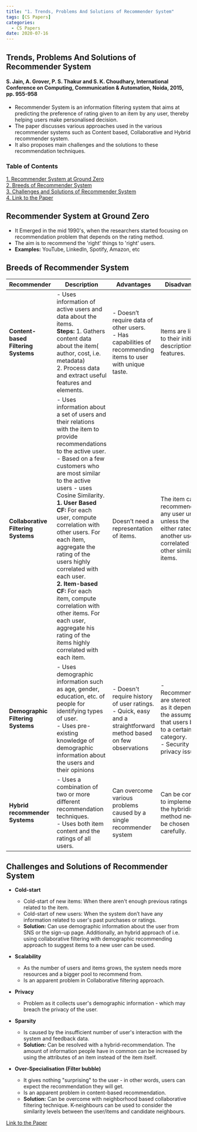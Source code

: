 ```yaml
---
title: "1. Trends, Problems And Solutions of Recommender System"
tags: [CS Papers]
categories:
  - CS Papers
date: 2020-07-16
---
```



## **Trends, Problems And Solutions of Recommender System**
#### S. Jain, A. Grover, P. S. Thakur and S. K. Choudhary, International Conference on Computing, Communication & Automation, Noida, 2015, pp. 955-958


- Recommender System is an information filtering system that aims at predicting the preference of rating given to an item by any user, thereby helping users make personalised decision.
- The paper discusses various approaches used in the various recommender systems such as Content based, Collaborative and Hybrid recommender system.   
- It also proposes main challenges and the solutions to these recommendation techniques.




### Table of Contents
[1. Recommender System at Ground Zero](#recommender-system-at-ground-zero)   
[2. Breeds of Recommender System](#breeds-of-recommender-system)  
[3. Challenges and Solutions of Recommender System](#challenges-and-solutions-of-recommender-system)   
[4. Link to the Paper](https://ieeexplore.ieee.org/document/7148534)



## Recommender System at Ground Zero
- It Emerged in the mid 1990's, when the researchers started focusing on recommendation problem that depends on the rating method.
- The aim is to recommend the 'right' things to  'right' users.
- **Examples:** YouTube, LinkedIn, Spotify, Amazon, etc


## Breeds of Recommender System
| Recommender | Description | Advantages | Disadvantages |
| ----------- | ----------- | ---------- | ------------- |
| **Content-based Filtering Systems** | - Uses information of active users and data about the items. <br> **Steps:** 1. Gathers content data about the item( author, cost, i.e. metadata)<br>2. Process data and extract useful features and elements. | - Doesn’t require data of other users.  <br> - Has capabilities of recommending items to user with unique taste. | Items are limited to their initial descriptions or features.
| **Collaborative Filtering Systems** | - Uses information about a set of users and their relations with the item to provide recommendations to the active user. <br> - Based on a few customers who are most similar to the active users - uses Cosine Similarity. <br> **1. User Based CF:** For each user, compute correlation with other users. For each item, aggregate the rating of the users highly correlated with each user. <br> **2. Item-based CF:** For each item, compute correlation with other items. For each user, aggregate his rating of the items highly correlated with each item. | Doesn’t need a representation of items. | The item can’t be recommended to any user until and unless the item is either rated by another user(s) or correlated with other similar items.|
| **Demographic Filtering Systems** | - Uses demographic information such as age, gender, education, etc. of people for identifying types of user. <br> - Uses pre-existing knowledge of demographic information about the users and their opinions | - Doesn't require history of user ratings. <br> - Quick, easy and a straightforward method based on few observations | - Recommendations are stereotypical, as it depends on the assumption that users belong to a certain category. <br> - Security and privacy issues. |
| **Hybrid recommender Systems** | - Uses a combination of two or more different recommendation techniques. <br> - Uses both item content and the ratings of all users. | Can overcome various problems caused by a single recommender system | Can be complex to implement as the hybridisation method needs to be chosen carefully. |



## Challenges and Solutions of Recommender System
- **Cold-start**
  - Cold-start of new items: When there aren't enough previous ratings related to the item.
  - Cold-start of new users: When the system don’t have any information related to user's past purchases or ratings.
  - **Solution:** Can use demographic information about the user from SNS or the sign-up page. Additionally, an hybrid approach of i.e. using collaborative filtering with demographic recommending approach to suggest items to a new user can be used.

- **Scalability**
  - As the number of users and items grows, the system needs more resources and a bigger pool to recommend from.
  - Is an apparent problem in Collaborative filtering approach.

- **Privacy**
  - Problem as it collects user's demographic information - which may breach the privacy of the user.

- **Sparsity**
  - Is caused by the insufficient number of user's interaction with the system and feedback data.
  - **Solution:** Can be resolved with a hybrid-recommendation. The amount of information people have in common can be increased by using the attributes of an item instead of the item itself.

- **Over-Specialisation (Filter bubble)**
  - It gives nothing "surprising" to the user - in other words, users can expect the recommendation they will get.
  - Is an apparent problem in content-based recommendation.
  - **Solution:** Can be overcome with neighborhood based collaborative filtering technique. K-neighbours can be used to consider the similarity levels between the user/items and candidate neighbours.


[Link to the Paper](https://ieeexplore.ieee.org/document/7148534)

